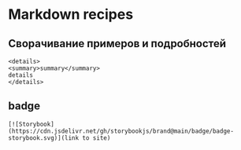 # Markdown recipes

## Сворачивание примеров и подробностей

```
<details>
<summary>summary</summary>
details
</details>
```

## badge

```
[![Storybook](https://cdn.jsdelivr.net/gh/storybookjs/brand@main/badge/badge-storybook.svg)](link to site)
```
